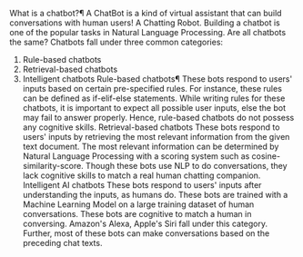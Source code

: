 What is a chatbot?¶
A ChatBot is a kind of virtual assistant that can build conversations with human users! A Chatting Robot. Building a chatbot is one of the popular tasks in Natural Language Processing.
Are all chatbots the same?
Chatbots fall under three common categories:
1. Rule-based chatbots
2. Retrieval-based chatbots
3. Intelligent chatbots
Rule-based chatbots¶
These bots respond to users' inputs based on certain pre-specified rules. For instance, these rules can be defined as if-elif-else statements. While writing rules for these chatbots, it is important to expect all possible user inputs, else the bot may fail to answer properly. Hence, rule-based chatbots do not possess any cognitive skills.
Retrieval-based chatbots
These bots respond to users' inputs by retrieving the most relevant information from the given text document. The most relevant information can be determined by Natural Language Processing with a scoring system such as cosine-similarity-score. Though these bots use NLP to do conversations, they lack cognitive skills to match a real human chatting companion.
Intelligent AI chatbots
These bots respond to users' inputs after understanding the inputs, as humans do. These bots are trained with a Machine Learning Model on a large training dataset of human conversations. These bots are cognitive to match a human in conversing. Amazon's Alexa, Apple's Siri fall under this category. Further, most of these bots can make conversations based on the preceding chat texts.

